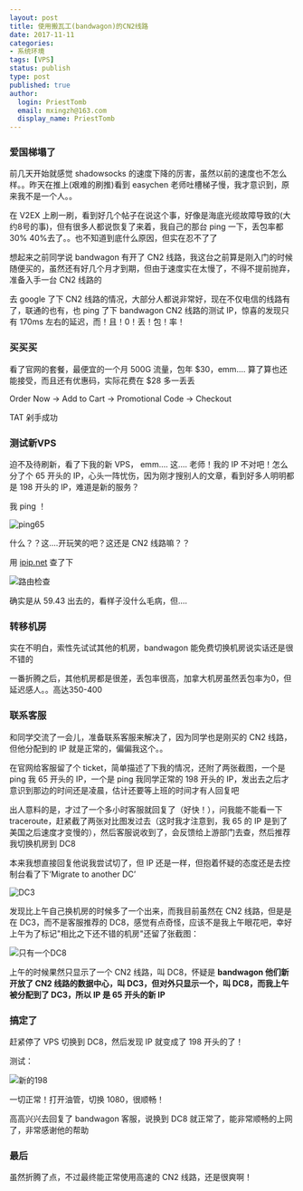 ```yaml
---
layout: post
title: 使用搬瓦工(bandwagon)的CN2线路
date: 2017-11-11
categories:
- 系统环境
tags: [VPS]
status: publish
type: post
published: true
author:
  login: PriestTomb
  email: mxingzh@163.com
  display_name: PriestTomb
---
```


### 爱国梯塌了

前几天开始就感觉 shadowsocks 的速度下降的厉害，虽然以前的速度也不怎么样。。昨天在推上(艰难的刷推)看到 easychen 老师吐槽梯子慢，我才意识到，原来我不是一个人。。

在 V2EX 上刷一刷，看到好几个帖子在说这个事，好像是海底光缆故障导致的(大约8号的事)，但有很多人都说恢复了来着，我自己的那台 ping 一下，丢包率都30% 40%去了。。也不知道到底什么原因，但实在忍不了了

想起来之前同学说 bandwagon 有开了 CN2 线路，我这台之前算是刚入门的时候随便买的，虽然还有好几个月才到期，但由于速度实在太慢了，不得不提前抛弃，准备入手一台 CN2 线路的

去 google 了下 CN2 线路的情况，大部分人都说非常好，现在不仅电信的线路有了，联通的也有，也 ping 了下 bandwagon CN2 线路的测试 IP，惊喜的发现只有 170ms 左右的延迟，而！且！0！丢！包！率！

### 买买买

看了官网的套餐，最便宜的一个月 500G 流量，包年 $30，emm.... 算了算也还能接受，而且还有优惠码，实际花费在 $28 多一丢丢

Order Now -> Add to Cart -> Promotional Code -> Checkout

TAT 剁手成功

### 测试新VPS

迫不及待刷新，看了下我的新 VPS， emm.... 这.... 老师！我的 IP 不对吧！怎么分了个 65 开头的 IP，心头一阵忧伤，因为刚才搜别人的文章，看到好多人明明都是 198 开头的 IP，难道是新的服务？

我 ping ！

![ping65](http://oxujjb0ls.bkt.clouddn.com/image/CN2%E7%9C%9F%E5%A5%BD%E7%94%A8/%E6%88%91%E7%9A%8465.png)

什么？？这....开玩笑的吧？这还是 CN2 线路嘛？？

用 [ipip.net](https://www.ipip.net/) 查了下

![路由检查](http://oxujjb0ls.bkt.clouddn.com/image/CN2%E7%9C%9F%E5%A5%BD%E7%94%A8/%E4%BB%8E59%E5%87%BA%E5%8E%BB.png)

确实是从 59.43 出去的，看样子没什么毛病，但....

### 转移机房

实在不明白，索性先试试其他的机房，bandwagon 能免费切换机房说实话还是很不错的

一番折腾之后，其他机房都是很差，丢包率很高，加拿大机房虽然丢包率为0，但延迟感人。。高达350-400

### 联系客服

和同学交流了一会儿，准备联系客服来解决了，因为同学也是刚买的 CN2 线路，但他分配到的 IP 就是正常的，偏偏我这个。。

在官网给客服留了个 ticket，简单描述了下我的情况，还附了两张截图，一个是 ping 我 65 开头的 IP，一个是 ping 我同学正常的 198 开头的 IP，发出去之后才意识到那边的时间还是凌晨，估计还要等上班的时间才有人回复吧

出人意料的是，才过了一个多小时客服就回复了（好快！），问我能不能看一下 traceroute，赶紧截了两张对比图发过去（这时我才注意到，我 65 的 IP 是到了美国之后速度才变慢的），然后客服说收到了，会反馈给上游部门去查，然后推荐我切换机房到 DC8

本来我想直接回复他说我尝试切了，但 IP 还是一样，但抱着怀疑的态度还是去控制台看了下‘Migrate to another DC’

![DC3](http://oxujjb0ls.bkt.clouddn.com/image/CN2%E7%9C%9F%E5%A5%BD%E7%94%A8/%E7%94%A8%E7%9A%84%E5%AE%9E%E9%99%85%E6%98%AFDC3.png)

发现比上午自己换机房的时候多了一个出来，而我目前虽然在 CN2 线路，但是是在 DC3，而不是客服推荐的 DC8，感觉有点奇怪，应该不是我上午眼花吧，幸好上午为了标记"相比之下还不错的机房"还留了张截图：

![只有一个DC8](http://oxujjb0ls.bkt.clouddn.com/image/CN2%E7%9C%9F%E5%A5%BD%E7%94%A8/%E4%B8%8A%E5%8D%88%E7%9A%84%E6%88%AA%E5%9B%BE.png)

上午的时候果然只显示了一个 CN2 线路，叫 DC8，怀疑是 **bandwagon 他们新开放了 CN2 线路的数据中心，叫 DC3，但对外只显示一个，叫 DC8，而我上午被分配到了 DC3，所以 IP 是 65 开头的新 IP**

### 搞定了

赶紧停了 VPS 切换到 DC8，然后发现 IP 就变成了 198 开头的了！

测试：

![新的198](http://oxujjb0ls.bkt.clouddn.com/image/CN2%E7%9C%9F%E5%A5%BD%E7%94%A8/%E6%96%B0%E7%9A%84198.png)

一切正常！打开油管，切换 1080，很顺畅！

高高兴兴去回复了 bandwagon 客服，说换到 DC8 就正常了，能非常顺畅的上网了，非常感谢他的帮助

### 最后

虽然折腾了点，不过最终能正常使用高速的 CN2 线路，还是很爽啊！
